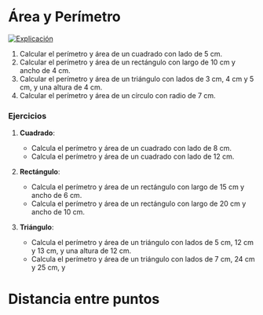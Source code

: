 # Área y Perímetro

[![Explicación](https://img.youtube.com/vi/wYNvY_bOGdc/maxresdefault.jpg)](https://www.youtube.com/watch?v=wYNvY_bOGdc)



1. Calcular el perímetro y área de un cuadrado con lado de 5 cm.
2. Calcular el perímetro y área de un rectángulo con largo de 10 cm y ancho de 4 cm.
3. Calcular el perímetro y área de un triángulo con lados de 3 cm, 4 cm y 5 cm, y una altura de 4 cm.
4. Calcular el perímetro y área de un círculo con radio de 7 cm.


### Ejercicios

1. **Cuadrado**:
   - Calcula el perímetro y área de un cuadrado con lado de 8 cm.
   - Calcula el perímetro y área de un cuadrado con lado de 12 cm.

2. **Rectángulo**:
   - Calcula el perímetro y área de un rectángulo con largo de 15 cm y ancho de 6 cm.
   - Calcula el perímetro y área de un rectángulo con largo de 20 cm y ancho de 10 cm.

3. **Triángulo**:
   - Calcula el perímetro y área de un triángulo con lados de 5 cm, 12 cm y 13 cm, y una altura de 12 cm.
   - Calcula el perímetro y área de un triángulo con lados de 7 cm, 24 cm y 25 cm, y





# Distancia entre puntos 
